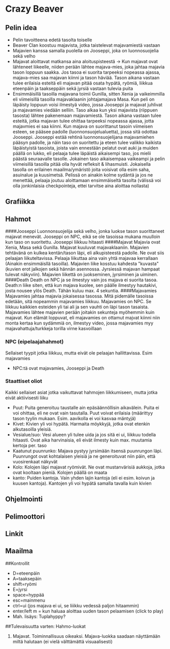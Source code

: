 # Crazy Beaver
 
## Pelin idea

- Pelin tavoitteena edetä tasolta toiselle
- Beaver Clan koostuu majavista, jotka taistelevat majavamiestä vastaan
- Majavien kanssa samalla puolella on Jooseppi, joka on luonnosuojelia sekä velho
- Majavat aloittavat matkansa aina aloituspisteestä → Kun majavat ovat lähteneet liikeelle, niiden perään lähtee majava-mies, 
  joka jahtaa majavia tason loppuun saakka. Jos tasoa ei suorita tarpeeksi nopeassa ajassa, majava-mies saa majavan kiinni ja 
  tason häviää. Tason aikana vastaan tulee erilaisia esteitä eli majavan pitää osata hypätä, ryömiä, liikkua eteenpäin ja 
  taakseppäin sekä jyrsiä vastaan tulevia puita
 - Ensimmäisillä tasoilla majavana toimii Gunilla, sitten Xenia ja vaikeimmilla eli viimeisillä tasoilla majavaklaanin johtajamajava Masa. Kun peli on läpäisty loppuun voisi ilmestyä video, jossa Jooseppi ja majavat juhlivat ja majavamies viedään selliin. Taso alkaa kun yksi majavista (riippuen tasosta) lähtee pakenemaan majavamiestä. Tason aikana vastaan tulee esteitä, jotka majavan tulee ohittaa tarpeeksi nopeassa ajassa, jotta majavmies ei saa kiinni. Kun majava on suorittanut tasoin viimeisen esteen, se pääsee padolle (luonnonsuojelualuetta), jossa sitä odottaa Jooseppi. Jooseppi estää rehtinä luonnonsuojelijana majavamiehen pääsyn padolle, ja näin taso on suoritettu ja eteen tulee valikko kaikista läpäistyistä tasoista, joista vain ennestään pelatut ovat auki ja muiden päällä on lukko, eli pelaaja tulee läpäistä aikaisempi taso, jos mielii päästä seuraavalle tasolle. Jokainen taso aikaisempaa vaikeampi ja pelin viimeisillä tasoilla pitää olla hyvät refleksit & lihasmuisti. Jokaisella tasolla on erilainen maailma/ymäristö joita voisivat olla esim saha, asuinalue ja kuusimetsä. Pelissä on ainakin kolme sydäntä ja jos ne menettää, pelaaja joutuu aloittamaan ensimmäiseltä tasolta (välissä voi olla jonkinlaisia checkpointeja, ettei tarvitse aina aloittaa nollasta)   




## Grafiikka

## Hahmot

####Jooseppi
Luonnonsuojelija sekä velho, jonka luokse tason suorittaneet majavat menevät. Jooseppi on NPC, eikä se ole tasoissa mukana muulloin kun taso on suoritettu. Jooseppi liikkuu hitaasti
####Majavat
Majavia ovat Xenia, Masa sekä Gunilla. Majavat kuuluvat majavaklaaniin. Majavien tehtävänä on kulkea kentän/tason läpi, eli alkupisteestä padolle. Ne ovat siis pelaajan liikuteltavissa. Pelaaja liikuttaa aina vain yhtä majavaa kerrallaan (Ainakin ensimmäisllä tasoilla). Majavien liike kosstuu kahdesta "kuvasta" (kuvien erot jalkojen sekä hännän asennossa. Jyrsiessä majavan hampaat tulevat näkyviin). Majavien liikettä on juokseminen, jyrsiminen ja uiminen. 
####Death
Death on NPC ja se ilmestyy vain jos majava ei suorita tasoa. Death:n liike siten, että kun majava kuolee, sen päälle ilmestyy hautakivi, josta nousee ylös Death. Tähän kuluu max. 4 sekuntia. 
####Majavamies
Majavamies jahtaa majavia jokaisessa tasossa. Mitä pidemälle tasoissa edetään, sitä nopeammin majavamies liikkuu. Majavamies on NPC. Se liikkuu kaikkien esteiden yli tai ali ja sen vauhti on läpi tason tasaista. Majavamies lähtee majavien perään joitakin sekunteja myöhemmin kuin majavat. Kun elämät loppuvat, eli majavamies on ottamut majvat kiinni niin monta kertaa kun sydämmiä on, ilmestyy video, jossa majavamies myy majavahattuja/turkkeja torilla virne kasvoillaan

### NPC (eipelaajahahmot)

Sellaiset tyypit jotka liikkuu, mutta eivät ole pelaajan hallittavissa. Esim majavamies
* NPC:tä ovat majavamies, Jooseppi ja Death


### Staattiset oliot

Kaikki sellaiset asiat jotka vaikuttavat hahmojen liikkumiseen, mutta jotka eivät aktiivisesti liiku 

* Puut: Puita generoituu taustalle ain epäsäännöllisin aikavälein. Puita ei voi ohittaa, eli ne ovat vain tasutalla. Puut voivat erilaisia (määrittyy tason tyylin mukaan. Esim. aavikolla ei voi kasvaa mäntyjä)
* Kivet: Kivien yli voi hypätä. Harmaita möykkyjä, jotka ovat etenkin alkutasoilla yleisiä.
* Vesialue/suo: Vesi alueen yli tulee uida ja jos sitä ei ui, liikkuu todella hitaasti. Ovat aika harvinaisia, eli eivät ilmesty kuin max. muutamia kertoja per. taso
* Kaatunut puunrunko: Majava pystyy jyrsimään itsensä puunrungon läpi. Puunrungot ovat kohtalaisen yleisiä ja ne generoituvat niin päin, että vuosirenkaat näkyvät 
* Kolo: Kolojen läpi majavat ryömivät. Ne ovat mustanvärisiä aukkoja, jotka ovat kooltaan pieniä. Kolojen päällä on maata
* kanto: Puiden kantoja. Vain yhden lajin kantoja (eli ei esim. koivun ja kuusen kantoja). Kantojen yli voi hypätä samalla tavalla kuin kivien

## Ohjelmointi

## Pelimoottori

## Linkit

## Maailma

##Kontrollit
* D=eteenpäin
* A=taaksepäin
* shift=ryömi 
 * E=jyrsi
* space=hyppää
* esc=mainmenu
* ctrl=ui (jos majava ei ui, se liiikku vedessä paljon hitaammin)
* enter/left m = kun haluaa aloittaa uuden tason pelaamisen (click to play)
 * Mah. lisäys: Tuplahyppy?



##Tulevaisuutta varten:
Hahmo-luokat
1. Majavat. Toiminnallisuus oikeaksi. Majava-luokka saadaan näyttämään miltä halutaan (ei vielä välttämättä visuaalisesti)



